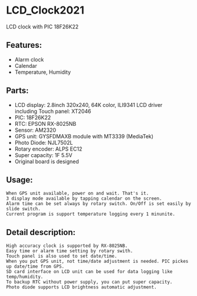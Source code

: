 # LCD_Clock2021
LCD clock with PIC 18F26K22

## Features:
* Alarm clock
* Calendar
* Temperature, Humidity

## Parts:
* LCD display: 2.8inch 320x240, 64K color, ILI9341 LCD driver<br>
      including Touch panel: XT2046
* PIC: 18F26K22
* RTC: EPSON RX-8025NB
* Sensor: AM2320
* GPS unit: GYSFDMAXB module with MT3339 (MediaTek)
* Photo Diode: NJL7502L
* Rotary encoder: ALPS EC12
* Super capacity: 1F 5.5V
* Original board is designed

## Usage:
    When GPS unit available, power on and wait. That's it.
    3 display mode available by tapping calendar on the screen.
    Alarm time can be set always by rotary switch. On/Off is set easily by slide switch.
    Current program is support temperature logging every 1 minunite.

## Detail description:
    High accuracy clock is supported by RX-8025NB.
    Easy time or alarm time setting by rotary swith.
    Touch panel is also used to set date/time.
    When you put GPS unit, not time/date adjustment is needed. PIC pickes up date/time from GPS.
    SD card interface on LCD unit can be used for data logging like temp/humidity.
    To backup RTC without power supply, you can put super capacity.
    Photo diode supports LCD brightness automatic adjustment.

